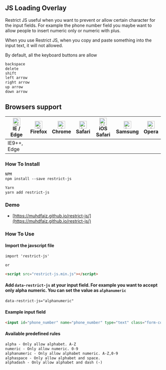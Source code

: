 ## JS Loading Overlay

Restrict JS useful when you want to prevent or allow certain character for the input fields. For example the phone number field you maybe
want to allow people to insert numeric only or numeric with plus.

When you use Restrict JS, when you copy and paste something into the input text, it will not allowed.

By default, all the keyboard buttons are allow

```markdown
backspace
delete
shift
left arrow
right arrow
up arrow
down arrow
```

## Browsers support

| [<img src="https://raw.githubusercontent.com/alrra/browser-logos/master/src/edge/edge_48x48.png" alt="IE / Edge" width="24px" height="24px" />](http://godban.github.io/browsers-support-badges/)</br>IE / Edge | [<img src="https://raw.githubusercontent.com/alrra/browser-logos/master/src/firefox/firefox_48x48.png" alt="Firefox" width="24px" height="24px" />](http://godban.github.io/browsers-support-badges/)</br>Firefox | [<img src="https://raw.githubusercontent.com/alrra/browser-logos/master/src/chrome/chrome_48x48.png" alt="Chrome" width="24px" height="24px" />](http://godban.github.io/browsers-support-badges/)</br>Chrome | [<img src="https://raw.githubusercontent.com/alrra/browser-logos/master/src/safari/safari_48x48.png" alt="Safari" width="24px" height="24px" />](http://godban.github.io/browsers-support-badges/)</br>Safari | [<img src="https://raw.githubusercontent.com/alrra/browser-logos/master/src/safari-ios/safari-ios_48x48.png" alt="iOS Safari" width="24px" height="24px" />](http://godban.github.io/browsers-support-badges/)</br>iOS Safari | [<img src="https://raw.githubusercontent.com/alrra/browser-logos/master/src/samsung-internet/samsung-internet_48x48.png" alt="Samsung" width="24px" height="24px" />](http://godban.github.io/browsers-support-badges/)</br>Samsung | [<img src="https://raw.githubusercontent.com/alrra/browser-logos/master/src/opera/opera_48x48.png" alt="Opera" width="24px" height="24px" />](http://godban.github.io/browsers-support-badges/)</br>Opera |
| --------- | --------- | --------- | --------- | --------- | --------- | --------- |
| IE9++, Edge

### How To Install
```markdown
NPM
npm install --save restrict-js

Yarn
yarn add restrict-js
```

### Demo
- [https://muhdfaiz.github.io/restrict-js/](https://muhdfaiz.github.io/restrict-js/)

### How To Use

#### Import the javscript file
```markdown
import 'restrict-js'

or

<script src="restrict-js.min.js"></script>
```

#### Add `data-restrict-js` at your input field. For example you want to accept only alpha numeric. You can set the value as `alphanumeric`
```markdown
data-restrict-js="alphanumeric"
```

#### Example input field
```markdown
<input id="phone_number" name="phone_number" type="text" class="form-control" data-restrict-js="numeric">
```

#### Available predefined rules

```markdown
alpha - Only allow alphabet. A-Z
numeric - Only allow numeric. 0-9
alphanumeric - Only allow alphabet numeric. A-Z,0-9
alphaspace - Only allow alphabet and space.
alphadash - Only allow alphabet and dash (-)
```